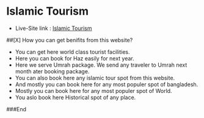 # Islamic Tourism
-  Live-Site link :  [Islamic Tourism](https://islamic-tour-and-travels.web.app/)


##[X] How you can get benifits from this website? 
- You can get here world class tourist facilities. 
- Here you can book for Haz easily for next year.
- Here we serve Umrah package. We send any traveler to Umrah next month ater booking package.
- You can also book here any islamic tour spot from this website.
- And mostly you can book here for any most populer spot of bangladesh.
- Mostly you can book here for any most populer spot of World.
- You aslo book here Historical spot of any place.  


###End